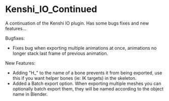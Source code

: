 # Kenshi_IO_Continued
A continuation of the Kenshi IO plugin. Has some bugs fixes and new features...


Bugfixes:
- Fixes bug when exporting multiple animations at once, animations no longer stack last frame of previous animation.


New Features:
- Adding "H_" to the name of a bone prevents it from being exported, use this if you want helper bones (ie: IK targets) in the skeleton.
- Added a Batch export option. When exporting multiple meshes you can optionally batch export them, they will be named according to the object name in Blender.
